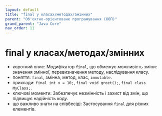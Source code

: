 ```yaml
---
layout: default
title: "final у класах/методах/змінних"
parent: "Об'єктно-орієнтоване програмування (ООП)"
grand_parent: "Java Core"
nav_order: 11
---
```


# final у класах/методах/змінних

*   короткий опис: Модифікатор `final`, що обмежує можливість зміни: значення змінної, перевизначення методу, наслідування класу.
*   поняття: `final`, змінна, метод, клас, `immutable`.
*   приклади: `final int x = 10;`, `final void greet();`, `final class MyClass;`.
*   ключові моменти: Забезпечує незмінність і захист від змін, що підвищує надійність коду.
*   що важливо знати на співбесіді: Застосування `final` для різних елементів.
